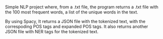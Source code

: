 Simple NLP project where, from a .txt file, the program returns a .txt file with the 100 most frequent words, a list of the unique words in the text.

By using Spacy, It returns a JSON file with the tokenized text, with the correspoding POS tags and expanded POS tags. It also returns another JSON file with NER tags for the tokenized text.